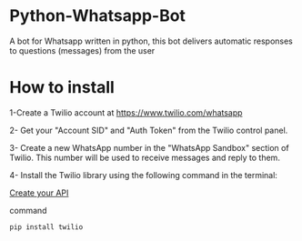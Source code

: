 # Python-Whatsapp-Bot
A bot for Whatsapp written in python, this bot delivers automatic responses to questions (messages) from the user

# How to install

1-Create a Twilio account at https://www.twilio.com/whatsapp

2- Get your "Account SID" and "Auth Token" from the Twilio control panel.

3- Create a new WhatsApp number in the "WhatsApp Sandbox" section of Twilio. This number will be used to receive messages and reply to them.

4- Install the Twilio library using the following command in the terminal:

[Create your API](https://www.twilio.com/whatsapp/)

command

```pip install twilio```


